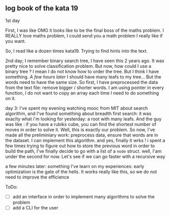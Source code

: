 ## log book of the kata 19

1st day

First, I was like OMG it looks like to be the final boss of the maths problem. I REALLY love maths problem, I could send you a math problem I really like if you want.

So, I read like a dozen times kata19. Trying to find hints into the text. 

2nd day; I remember binary search tree, I have seen this 2 years ago. It was pretty nice to solve classification problem. But now, how could I use a binary tree ? I mean I do not know how to order the tree. But I think I have something.
*A few hours later* I should have many leafs to my tree... But the words need to have the same size. So first, I have preprocessed the data from the text file: remove bigger / shorter words. I am using pointer in every function, I do not want to copy an array each time I need to do something on it.

day 3: I've spent my evening watching mooc from MIT about search algorithm, and I've found something about breadth first search: it was exaclty what i'm looking for yesterday: a root with many leafs. And the guy was like : if you have a rubiks cube, you can find the shortest number of moves in order to solve it. Well, this is exactly our problem.
So now, I've made all the preliminiary work: preprocess data, ensure that words are in the dataset. I can implement this algorithm. and yes, finally it wrks ! i spent a few times trying to figure out how to store the previous word in order to build the path, I've finally decide to go with a list of a `node` struct.
well, I'am under the second for now. Let's see if we can go faster with a recursive way

a few minutes later: something I've learn on my experiences: early optimization is the gate of the hells. It works really like this, so we do not need to improve the efficience

ToDo: 

- [ ] add an interface in order to implement many algorithms to solve the problem
- [ ] add a CLI for the user

